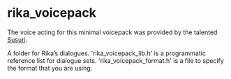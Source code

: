 # rika_voicepack

The voice acting for this minimal voicepack was provided by the talented <a href="https://www.castingcall.club/m/susuri">Susuri</a>.

A folder for Rika’s dialogues. 'rika_voicepack_lib.h' is a programmatic reference list for dialogue sets. 'rika_voicepack_format.h' is a file to specify the format that you are using. 
